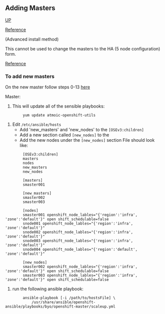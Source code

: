 ## Adding Masters
[UP](https://github.com/CCI-MOC/moc-public/wiki/Adding-a-Node)

[Reference](https://docs.openshift.com/container-platform/3.5/install_config/adding_hosts_to_existing_cluster.html#adding-nodes-advanced)

(Advanced install method)  

This cannot be used to change the masters to the HA (5 node configuration) form.

[Reference](https://docs.openshift.com/container-platform/3.5/install_config/adding_hosts_to_existing_cluster.html#adding-nodes-advanced)

### To add new masters
On the new master follow steps 0-13 [here](OpenShift-Service-Setup-on-Engage1.html)

Master:
 1. This will update all of the sensible playbooks:
```shell
        yum update atmoic-openshift-utils
```
 1. Edit `/etc/ansible/hosts`
     -  Add 'new_masters' and 'new_nodes' to the `[OSEv3:children]` 
     -  Add a new section called `[new_nodes]` to the 
     -  Add the new nodes under the `[new_nodes]` section
 File should look like:
```shell
        [OSEv3:children]
        masters
        nodes
        new_masters
        new_nodes

        [masters]
        smaster001

        [new_masters]
        smaster002
        smaster003

        [nodes]
        smaster001 openshift_node_lables="{'region':'infra', 'zone':'default'}" open shift_schedulable=false
        snode001 openshift_node_lables="{'region':'infra', 'zone':'default'}"
        snode002 openshift_node_lables="{'region':'infra', 'zone':'default'}"
        snode003 openshift_node_lables="{'region':'infra', 'zone':'default'}"
        snode004 openshift_node_lables="{'region':'default', 'zone':'default'}"
        
        [new_nodes]
        smaster002 openshift_node_lables="{'region':'infra', 'zone':'default'}" open shift_schedulable=false
        smaster003 openshift_node_lables="{'region':'infra', 'zone':'default'}" open shift_schedulable=false
```
 1. run the following ansible playbook:
```shell
        ansible-playbook [-i /path/to/hostsFile] \
            /usr/share/ansible/openshift-ansible/playbooks/byo/openshift-master/scaleup.yml
```

